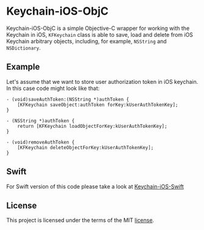 # Keychain-iOS-ObjC
Keychain-iOS-ObjC is a simple Objective-C wrapper for working with the Keychain in iOS, `KFKeychain` class is able to save, load and delete from iOS Keychain arbitrary objects, including, for example, `NSString` and `NSDictionary`.

## Example

Let's assume that we want to store user authorization token in iOS keychain. In this case code might look like that:

```
- (void)saveAuthToken:(NSString *)authToken {
    [KFKeychain saveObject:authToken forKey:kUserAuthTokenKey];
}

- (NSString *)authToken {
    return [KFKeychain loadObjectForKey:kUserAuthTokenKey];
}

- (void)removeAuthToken {
    [KFKeychain deleteObjectForKey:kUserAuthTokenKey];
}
```

## Swift

For Swift version of this code please take a look at [Keychain-iOS-Swift](https://github.com/Keyflow/Keychain-iOS-Swift)

## License

This project is licensed under the terms of the MIT [license](https://github.com/Keyflow/Keychain-iOS-ObjC/blob/master/LICENSE.md).